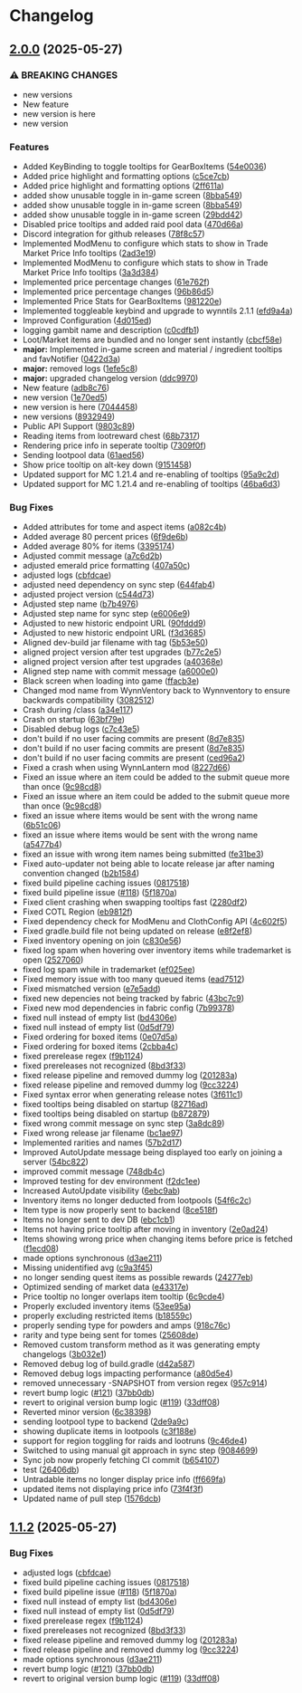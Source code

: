 # Changelog

## [2.0.0](https://github.com/Wynnventory/WynnVentory_Mod/compare/v1.1.2...v2.0.0) (2025-05-27)


### ⚠ BREAKING CHANGES

* new versions
* New feature
* new version is here
* new version

### Features

* Added KeyBinding to toggle tooltips for GearBoxItems ([54e0036](https://github.com/Wynnventory/WynnVentory_Mod/commit/54e003682306f7405c8ae9d78c2473f748f65d25))
* Added price highlight and formatting options ([c5ce7cb](https://github.com/Wynnventory/WynnVentory_Mod/commit/c5ce7cbc7b22a7e43ffeafccc952db0a41ffffb5))
* Added price highlight and formatting options  ([2ff611a](https://github.com/Wynnventory/WynnVentory_Mod/commit/2ff611a7986bbfebd5408dc67d92cecdf5061755))
* added show unusable toggle in in-game screen ([8bba549](https://github.com/Wynnventory/WynnVentory_Mod/commit/8bba549be0d863a5ff3e5999cf3c4e67a1343d54))
* added show unusable toggle in in-game screen ([8bba549](https://github.com/Wynnventory/WynnVentory_Mod/commit/8bba549be0d863a5ff3e5999cf3c4e67a1343d54))
* added show unusable toggle in in-game screen ([29bdd42](https://github.com/Wynnventory/WynnVentory_Mod/commit/29bdd42a359ffb80621addd39c54e101bbadc670))
* Disabled price tooltips and added raid pool data ([470d66a](https://github.com/Wynnventory/WynnVentory_Mod/commit/470d66ac670f998645114ea678bf9a6a44717e25))
* Discord integration for github releases ([78f8c57](https://github.com/Wynnventory/WynnVentory_Mod/commit/78f8c57162f2a61a3eacec61d5ecdf05b75b240d))
* Implemented ModMenu to configure which stats to show in Trade Market Price Info tooltips ([2ad3e19](https://github.com/Wynnventory/WynnVentory_Mod/commit/2ad3e197c4a59c88eb5560e377045197271b2346))
* Implemented ModMenu to configure which stats to show in Trade Market Price Info tooltips ([3a3d384](https://github.com/Wynnventory/WynnVentory_Mod/commit/3a3d38416725ff2c8a51e97ac18a5a7d3a9c85db))
* Implemented price percentage changes ([61e762f](https://github.com/Wynnventory/WynnVentory_Mod/commit/61e762f46cec8a4b67c7e2f386bb31bc02461085))
* Implemented price percentage changes ([96b86d5](https://github.com/Wynnventory/WynnVentory_Mod/commit/96b86d58f07c32000dfb9fd9a745ce867d82eab2))
* Implemented Price Stats for GearBoxItems ([981220e](https://github.com/Wynnventory/WynnVentory_Mod/commit/981220e606bc106708ee18e346b343720cf77e65))
* Implemented toggleable keybind and upgrade to wynntils 2.1.1 ([efd9a4a](https://github.com/Wynnventory/WynnVentory_Mod/commit/efd9a4a2a07fb808bb1d92f206052f7f1aca233b))
* Improved Configuration ([4d015ed](https://github.com/Wynnventory/WynnVentory_Mod/commit/4d015edd8ac697b380474dc64c448f9a5d47cdb4))
* logging gambit name and description ([c0cdfb1](https://github.com/Wynnventory/WynnVentory_Mod/commit/c0cdfb151709c8ec49950c4437d8abb9376b642e))
* Loot/Market items are bundled and no longer sent instantly ([cbcf58e](https://github.com/Wynnventory/WynnVentory_Mod/commit/cbcf58ef7b69652e800846f48cd2b107bf0b3f28))
* **major:** Implemented in-game screen and material / ingredient tooltips and favNotifier ([0422d3a](https://github.com/Wynnventory/WynnVentory_Mod/commit/0422d3ab10ee84425a4fafd23eb3acfe891477c9))
* **major:** removed logs ([1efe5c8](https://github.com/Wynnventory/WynnVentory_Mod/commit/1efe5c8626fb9aec091f6300c212eb10e5aaf752))
* **major:** upgraded changelog version ([ddc9970](https://github.com/Wynnventory/WynnVentory_Mod/commit/ddc9970d156fa80af2e39b7ec8e5fea35c4b0858))
* New feature ([adb8c76](https://github.com/Wynnventory/WynnVentory_Mod/commit/adb8c765d66a7cffc2bf3cd8b2fcc8549b65b273))
* new version ([1e70ed5](https://github.com/Wynnventory/WynnVentory_Mod/commit/1e70ed5e956cdb48c9f88f450eeaa1e7a3ce74ce))
* new version is here ([7044458](https://github.com/Wynnventory/WynnVentory_Mod/commit/7044458b3d8fe464e9812e72c8d0cb07f384d835))
* new versions ([8932949](https://github.com/Wynnventory/WynnVentory_Mod/commit/8932949de0633fbfa2d72f6519f4acf2165f66d0))
* Public API Support ([9803c89](https://github.com/Wynnventory/WynnVentory_Mod/commit/9803c899ee7e79174401358f0a7a2f26fe693ced))
* Reading items from lootreward chest ([68b7317](https://github.com/Wynnventory/WynnVentory_Mod/commit/68b7317ec23bafd0e0540cc86da378343fd610cb))
* Rendering price info in seperate tooltip ([7309f0f](https://github.com/Wynnventory/WynnVentory_Mod/commit/7309f0f6cd2475c6d8827b87d719ad3ed28c18ed))
* Sending lootpool data ([61aed56](https://github.com/Wynnventory/WynnVentory_Mod/commit/61aed560a2d40272440ec74d969c13045d1c3a5e))
* Show price tooltip on alt-key down ([9151458](https://github.com/Wynnventory/WynnVentory_Mod/commit/9151458a3c741aa130e7af3553a8c68641b4ab11))
* Updated support for MC 1.21.4 and re-enabling of tooltips ([95a9c2d](https://github.com/Wynnventory/WynnVentory_Mod/commit/95a9c2d16beee2ffcf313b5d006cdfe18503b807))
* Updated support for MC 1.21.4 and re-enabling of tooltips ([46ba6d3](https://github.com/Wynnventory/WynnVentory_Mod/commit/46ba6d36799ab9b969ebe9064298e069ad18afd7))


### Bug Fixes

* Added attributes for tome and aspect items ([a082c4b](https://github.com/Wynnventory/WynnVentory_Mod/commit/a082c4b2b55bb4382336f5490b6d29c9100167c9))
* Added average 80 percent prices ([6f9de6b](https://github.com/Wynnventory/WynnVentory_Mod/commit/6f9de6bb27c67bd4d257ef666d5b1ae20a667d9b))
* Added average 80% for items ([3395174](https://github.com/Wynnventory/WynnVentory_Mod/commit/33951747abed7181e264acb53bc1760a84a77390))
* Adjusted commit message ([a7c6d2b](https://github.com/Wynnventory/WynnVentory_Mod/commit/a7c6d2b132fd2f676055bfd96a838c0623e99424))
* adjusted emerald price formatting ([407a50c](https://github.com/Wynnventory/WynnVentory_Mod/commit/407a50cddb447ef461f8b8d4ac11a4f413a4672d))
* adjusted logs ([cbfdcae](https://github.com/Wynnventory/WynnVentory_Mod/commit/cbfdcae87a9cd8af0c34c080aca3cc554ea7e2c4))
* adjusted need dependency on sync step ([644fab4](https://github.com/Wynnventory/WynnVentory_Mod/commit/644fab4dd56fac95ffcac40c7b3beb877b091511))
* adjusted project version ([c544d73](https://github.com/Wynnventory/WynnVentory_Mod/commit/c544d737f3b28d66a3b16359c90d2c0d4afd0cda))
* Adjusted step name ([b7b4976](https://github.com/Wynnventory/WynnVentory_Mod/commit/b7b4976ad74a60d28911cec264869e7aa442a225))
* Adjusted step name for sync step ([e6006e9](https://github.com/Wynnventory/WynnVentory_Mod/commit/e6006e97ff612e87522c6b7bbb28114777a12fed))
* Adjusted to new historic endpoint URL ([90fddd9](https://github.com/Wynnventory/WynnVentory_Mod/commit/90fddd9ca3680ea2bcc1fc8408d27a6bfbbc0347))
* Adjusted to new historic endpoint URL ([f3d3685](https://github.com/Wynnventory/WynnVentory_Mod/commit/f3d3685384ee5fff54d38804a25bd36b83c571ab))
* Aligned dev-build jar filename with tag ([5b53e50](https://github.com/Wynnventory/WynnVentory_Mod/commit/5b53e503e7cb622e6d9d77dd3a258a3694125b43))
* aligned project version after test upgrades ([b77c2e5](https://github.com/Wynnventory/WynnVentory_Mod/commit/b77c2e5411cc8ca59bb98ddfceaa6cc15018489f))
* aligned project version after test upgrades ([a40368e](https://github.com/Wynnventory/WynnVentory_Mod/commit/a40368e76b2c920d8b421244b026099523688c6b))
* Aligned step name with commit message ([a6000e0](https://github.com/Wynnventory/WynnVentory_Mod/commit/a6000e037e041323ecebc828e70dfdee4ce750a8))
* Black screen when loading into game ([ffacb3e](https://github.com/Wynnventory/WynnVentory_Mod/commit/ffacb3eb9cc97bf4f6f59eb8760a0ab6be303bf3))
* Changed mod name from WynnVentory back to Wynnventory to ensure backwards compatibility ([3082512](https://github.com/Wynnventory/WynnVentory_Mod/commit/30825123b7bcd1276a5720c4ad264f03d6ea228b))
* Crash during /class ([a34e117](https://github.com/Wynnventory/WynnVentory_Mod/commit/a34e117ed06d1cc51562dec574b62c159600c447))
* Crash on startup ([63bf79e](https://github.com/Wynnventory/WynnVentory_Mod/commit/63bf79eb0ffe6cbb5d4d7a26295d36058582d42e))
* Disabled debug logs ([c7c43e5](https://github.com/Wynnventory/WynnVentory_Mod/commit/c7c43e55bca2a4d938b4afd356b08bd9e830c606))
* don't build if no user facing commits are present ([8d7e835](https://github.com/Wynnventory/WynnVentory_Mod/commit/8d7e83551c7e7566bffbb2c1200c2f6a2b8d3c8d))
* don't build if no user facing commits are present ([8d7e835](https://github.com/Wynnventory/WynnVentory_Mod/commit/8d7e83551c7e7566bffbb2c1200c2f6a2b8d3c8d))
* don't build if no user facing commits are present ([ced96a2](https://github.com/Wynnventory/WynnVentory_Mod/commit/ced96a230c619f56d03c63b28e57397147cccdc8))
* Fixed a crash when using WynnLantern mod ([8227d66](https://github.com/Wynnventory/WynnVentory_Mod/commit/8227d660835d5d072aa433d1fe2ca17aac96d48c))
* Fixed an issue where an item could be added to the submit queue more than once ([9c98cd8](https://github.com/Wynnventory/WynnVentory_Mod/commit/9c98cd8b7d2acc8005e1c28eece95f792a2fc819))
* Fixed an issue where an item could be added to the submit queue more than once ([9c98cd8](https://github.com/Wynnventory/WynnVentory_Mod/commit/9c98cd8b7d2acc8005e1c28eece95f792a2fc819))
* fixed an issue where items would be sent with the wrong name ([6b51c06](https://github.com/Wynnventory/WynnVentory_Mod/commit/6b51c060c7aafdbb9ca202e6bebb6d8c0c1ed95d))
* fixed an issue where items would be sent with the wrong name ([a5477b4](https://github.com/Wynnventory/WynnVentory_Mod/commit/a5477b4bd2659205e65fa7e87a02fc88f4805ab0))
* fixed an issue with wrong item names being submitted ([fe31be3](https://github.com/Wynnventory/WynnVentory_Mod/commit/fe31be35f6a50ad7f327763a6d0a4aedcf807996))
* Fixed auto-updater not being able to locate release jar after naming convention changed ([b2b1584](https://github.com/Wynnventory/WynnVentory_Mod/commit/b2b15849a84a6c66858615cdc09964677f9a3bd5))
* fixed build pipeline caching issues ([0817518](https://github.com/Wynnventory/WynnVentory_Mod/commit/0817518edfaa3e2fcc49802f6b9ef602195efa74))
* fixed build pipeline issue ([#118](https://github.com/Wynnventory/WynnVentory_Mod/issues/118)) ([5f1870a](https://github.com/Wynnventory/WynnVentory_Mod/commit/5f1870ab4fd88d5cc81ee73ec84463d0d5b65ba3))
* Fixed client crashing when swapping tooltips fast ([2280df2](https://github.com/Wynnventory/WynnVentory_Mod/commit/2280df2003a5f6d03f1302a06939646d1a505dbd))
* Fixed COTL Region ([eb9812f](https://github.com/Wynnventory/WynnVentory_Mod/commit/eb9812f5bdf7ba74037df09c8b8c64ddfb49c11a))
* Fixed dependency check for ModMenu and ClothConfig API ([4c602f5](https://github.com/Wynnventory/WynnVentory_Mod/commit/4c602f586da31491f2da3239ac698c70b9948dc2))
* Fixed gradle.build file not being updated on release ([e8f2ef8](https://github.com/Wynnventory/WynnVentory_Mod/commit/e8f2ef8c92f88a804676296ba2a80a209dc229b2))
* Fixed inventory opening on join ([c830e56](https://github.com/Wynnventory/WynnVentory_Mod/commit/c830e561ef657bd86bf46de260e2f0f76a24b6b7))
* fixed log spam when hovering over inventory items while trademarket is open ([2527060](https://github.com/Wynnventory/WynnVentory_Mod/commit/2527060acdf5f1c8a663324f378462ef5a35c62f))
* fixed log spam while in trademarket ([ef025ee](https://github.com/Wynnventory/WynnVentory_Mod/commit/ef025ee15fcf014632fbe79883023ebd258fdb09))
* Fixed memory issue with too many queued items ([ead7512](https://github.com/Wynnventory/WynnVentory_Mod/commit/ead7512e23eef8662815ecca1333771de37e78b2))
* Fixed mismatched version ([e7e5add](https://github.com/Wynnventory/WynnVentory_Mod/commit/e7e5add6fd981e198d4fe0fbdeb7241c69b5f45d))
* fixed new depencies not being tracked by fabric ([43bc7c9](https://github.com/Wynnventory/WynnVentory_Mod/commit/43bc7c94e953513d25fddb1a37413d65dfc31625))
* Fixed new mod dependencies in fabric config ([7b99378](https://github.com/Wynnventory/WynnVentory_Mod/commit/7b99378111d9613fdddd65b4986642123b30778f))
* fixed null instead of empty list ([bd4306e](https://github.com/Wynnventory/WynnVentory_Mod/commit/bd4306ecc804ae118fbb9c11b7dba304ea072080))
* fixed null instead of empty list ([0d5df79](https://github.com/Wynnventory/WynnVentory_Mod/commit/0d5df799ef57001690c339808509289acc4cb0b1))
* Fixed ordering for boxed items ([0e07d5a](https://github.com/Wynnventory/WynnVentory_Mod/commit/0e07d5a65d41ea10bd576947cca3ff071fb5da3f))
* Fixed ordering for boxed items ([2cbba4c](https://github.com/Wynnventory/WynnVentory_Mod/commit/2cbba4ce1d7d76a509f12dc9e0ae04e9dd5ef224))
* fixed prerelease regex ([f9b1124](https://github.com/Wynnventory/WynnVentory_Mod/commit/f9b1124ff5dde70b13114ac830164dee0d9a7fcb))
* fixed prereleases not recognized ([8bd3f33](https://github.com/Wynnventory/WynnVentory_Mod/commit/8bd3f33ec265da24908cafe4ebe66b066a35cafc))
* fixed release pipeline and removed dummy log ([201283a](https://github.com/Wynnventory/WynnVentory_Mod/commit/201283a61f1f07292b4c9b14e7c8a7a49d730290))
* fixed release pipeline and removed dummy log ([9cc3224](https://github.com/Wynnventory/WynnVentory_Mod/commit/9cc3224cf52aa3bdaad70a7bfc30edc2a5c5ebc9))
* Fixed syntax error when generating release notes ([3f611c1](https://github.com/Wynnventory/WynnVentory_Mod/commit/3f611c1ca8566baf9927acd9d6ab0025a9981d51))
* fixed tooltips being disabled on startup ([82716ad](https://github.com/Wynnventory/WynnVentory_Mod/commit/82716add96a3c62972bba0dc73a1ba57127ac49c))
* fixed tooltips being disabled on startup ([b872879](https://github.com/Wynnventory/WynnVentory_Mod/commit/b872879230610b3d807b203179bba039ecad3944))
* fixed wrong commit message on sync step ([3a8dc89](https://github.com/Wynnventory/WynnVentory_Mod/commit/3a8dc89e455c98bea22745e39aee1099c71859c4))
* Fixed wrong release jar filename ([bc1ae97](https://github.com/Wynnventory/WynnVentory_Mod/commit/bc1ae974e2095fa9ed7616249323697ebd504dde))
* Implemented rarities and names ([57b2d17](https://github.com/Wynnventory/WynnVentory_Mod/commit/57b2d17a1be769293c1de0d74202e16879e71830))
* Improved AutoUpdate message being displayed too early on joining a server ([54bc822](https://github.com/Wynnventory/WynnVentory_Mod/commit/54bc822510d87d3e57cec194efef7b9b4e81875b))
* improved commit message ([748db4c](https://github.com/Wynnventory/WynnVentory_Mod/commit/748db4ca77d60e2ef1f64ec30de3fc0f32399dad))
* Improved testing for dev environment ([f2dc1ee](https://github.com/Wynnventory/WynnVentory_Mod/commit/f2dc1eec8b38c22256986db40b736bb345572c62))
* Increased AutoUpdate visibility ([6ebc9ab](https://github.com/Wynnventory/WynnVentory_Mod/commit/6ebc9ab733c567846b3918fd657eac5d60f97241))
* Inventory items no longer deducted from lootpools ([54f6c2c](https://github.com/Wynnventory/WynnVentory_Mod/commit/54f6c2c593800e282fcd072c8d13a66a37b28aef))
* Item type is now properly sent to backend ([8ce518f](https://github.com/Wynnventory/WynnVentory_Mod/commit/8ce518fb5e940ea40ae5c4f59b14f7ebe603e05b))
* Items no longer sent to dev DB ([ebc1cb1](https://github.com/Wynnventory/WynnVentory_Mod/commit/ebc1cb1b36b3b653d50e3c363962ae306157a795))
* Items not having price tooltip after moving in inventory ([2e0ad24](https://github.com/Wynnventory/WynnVentory_Mod/commit/2e0ad24f6713107bf1ac6ece2e5e6fa0ed82bf93))
* Items showing wrong price when changing items before price is fetched ([f1ecd08](https://github.com/Wynnventory/WynnVentory_Mod/commit/f1ecd08dabc67f8ede0413b1855fa9b7d4da1bd9))
* made options synchronous ([d3ae211](https://github.com/Wynnventory/WynnVentory_Mod/commit/d3ae211e2b3b86b2cad34b89ab91bad2a9fc069c))
* Missing unidentified avg ([c9a3f45](https://github.com/Wynnventory/WynnVentory_Mod/commit/c9a3f4505004f83c3d9d45c658e1c2deb5db7d5c))
* no longer sending quest items as possible rewards ([24277eb](https://github.com/Wynnventory/WynnVentory_Mod/commit/24277eb2fe26d6ea50ed91e274873801cd518c80))
* Optimized sending of market data ([e43317e](https://github.com/Wynnventory/WynnVentory_Mod/commit/e43317ed94cac054965ff03ca5670b7a3bd9fd5b))
* Price tooltip no longer overlaps item tooltip ([6c9cde4](https://github.com/Wynnventory/WynnVentory_Mod/commit/6c9cde424ca12ddd60edd23189b8488801faae3e))
* Properly excluded inventory items ([53ee95a](https://github.com/Wynnventory/WynnVentory_Mod/commit/53ee95a51d624f9b69a1eeb9ad3a61c2e1decf1d))
* properly excluding restricted items ([b18559c](https://github.com/Wynnventory/WynnVentory_Mod/commit/b18559c9cf3b3f7b97fd302586b8f5f2f614f870))
* properly sending type for powders and amps ([918c76c](https://github.com/Wynnventory/WynnVentory_Mod/commit/918c76c9ebbc7221c337a1fcf3f7ac662c48207a))
* rarity and type being sent for tomes ([25608de](https://github.com/Wynnventory/WynnVentory_Mod/commit/25608ded43d805155714279728b5dc1b77c2d10d))
* Removed custom transform method as it was generating empty changelogs ([3b032e1](https://github.com/Wynnventory/WynnVentory_Mod/commit/3b032e160ef63f58f6095004a293aa267049d1fa))
* Removed debug log of build.gradle ([d42a587](https://github.com/Wynnventory/WynnVentory_Mod/commit/d42a58781925e5e986f46cb481205afd7efc7000))
* Removed debug logs impacting performance ([a80d5e4](https://github.com/Wynnventory/WynnVentory_Mod/commit/a80d5e4d00a64019e9a266afe50bdb561791e550))
* removed unnecessary -SNAPSHOT from version regex ([957c914](https://github.com/Wynnventory/WynnVentory_Mod/commit/957c9149a8e3c047cc17490e9a57e4fb5a3897b4))
* revert bump logic ([#121](https://github.com/Wynnventory/WynnVentory_Mod/issues/121)) ([37bb0db](https://github.com/Wynnventory/WynnVentory_Mod/commit/37bb0dbb4155d65accfc999fa98d2aad552ef058))
* revert to original version bump logic ([#119](https://github.com/Wynnventory/WynnVentory_Mod/issues/119)) ([33dff08](https://github.com/Wynnventory/WynnVentory_Mod/commit/33dff08b3f87e6bf44b2f94e32dda8395c8a18df))
* Reverted minor version ([6c38398](https://github.com/Wynnventory/WynnVentory_Mod/commit/6c38398ec90557984a417ee455c58d15e1f57f2d))
* sending lootpool type to backend ([2de9a9c](https://github.com/Wynnventory/WynnVentory_Mod/commit/2de9a9c9f1e667f61ecae36e4ea83df7387cfbc8))
* showing duplicate items in lootpools ([c3f188e](https://github.com/Wynnventory/WynnVentory_Mod/commit/c3f188e98c29bf2b1be3a6d25f2891ec709fce39))
* support for region toggling for raids and lootruns ([9c46de4](https://github.com/Wynnventory/WynnVentory_Mod/commit/9c46de451d4c80bdffaf70e52425117944dcd2a5))
* Switched to using manual git approach in sync step ([9084699](https://github.com/Wynnventory/WynnVentory_Mod/commit/908469975d8d211d1c4be38dd2c9fed7d251350d))
* Sync job now properly fetching CI commit ([b654107](https://github.com/Wynnventory/WynnVentory_Mod/commit/b6541074a938b1dcc262688213310d62fd6043da))
* test ([26406db](https://github.com/Wynnventory/WynnVentory_Mod/commit/26406dbc03747d114800afcd68e3fd365965a457))
* Untradable items no longer display price info ([ff669fa](https://github.com/Wynnventory/WynnVentory_Mod/commit/ff669fadbb2d6bbd80c0b8443654dc58f1aa0c0b))
* updated items not displaying price info ([73f4f3f](https://github.com/Wynnventory/WynnVentory_Mod/commit/73f4f3f7e4a90a3e7f5f1b0f6712b73e363ce992))
* Updated name of pull step ([1576dcb](https://github.com/Wynnventory/WynnVentory_Mod/commit/1576dcb7cc37199b01e9d9fd2a2cc04807bbb250))

## [1.1.2](https://github.com/Wynnventory/WynnVentory_Mod/compare/v1.1.1...v1.1.2) (2025-05-27)


### Bug Fixes

* adjusted logs ([cbfdcae](https://github.com/Wynnventory/WynnVentory_Mod/commit/cbfdcae87a9cd8af0c34c080aca3cc554ea7e2c4))
* fixed build pipeline caching issues ([0817518](https://github.com/Wynnventory/WynnVentory_Mod/commit/0817518edfaa3e2fcc49802f6b9ef602195efa74))
* fixed build pipeline issue ([#118](https://github.com/Wynnventory/WynnVentory_Mod/issues/118)) ([5f1870a](https://github.com/Wynnventory/WynnVentory_Mod/commit/5f1870ab4fd88d5cc81ee73ec84463d0d5b65ba3))
* fixed null instead of empty list ([bd4306e](https://github.com/Wynnventory/WynnVentory_Mod/commit/bd4306ecc804ae118fbb9c11b7dba304ea072080))
* fixed null instead of empty list ([0d5df79](https://github.com/Wynnventory/WynnVentory_Mod/commit/0d5df799ef57001690c339808509289acc4cb0b1))
* fixed prerelease regex ([f9b1124](https://github.com/Wynnventory/WynnVentory_Mod/commit/f9b1124ff5dde70b13114ac830164dee0d9a7fcb))
* fixed prereleases not recognized ([8bd3f33](https://github.com/Wynnventory/WynnVentory_Mod/commit/8bd3f33ec265da24908cafe4ebe66b066a35cafc))
* fixed release pipeline and removed dummy log ([201283a](https://github.com/Wynnventory/WynnVentory_Mod/commit/201283a61f1f07292b4c9b14e7c8a7a49d730290))
* fixed release pipeline and removed dummy log ([9cc3224](https://github.com/Wynnventory/WynnVentory_Mod/commit/9cc3224cf52aa3bdaad70a7bfc30edc2a5c5ebc9))
* made options synchronous ([d3ae211](https://github.com/Wynnventory/WynnVentory_Mod/commit/d3ae211e2b3b86b2cad34b89ab91bad2a9fc069c))
* revert bump logic ([#121](https://github.com/Wynnventory/WynnVentory_Mod/issues/121)) ([37bb0db](https://github.com/Wynnventory/WynnVentory_Mod/commit/37bb0dbb4155d65accfc999fa98d2aad552ef058))
* revert to original version bump logic ([#119](https://github.com/Wynnventory/WynnVentory_Mod/issues/119)) ([33dff08](https://github.com/Wynnventory/WynnVentory_Mod/commit/33dff08b3f87e6bf44b2f94e32dda8395c8a18df))
